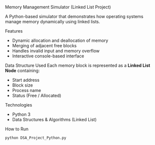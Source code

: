 Memory Management Simulator (Linked List Project)

A Python-based simulator that demonstrates how operating systems manage memory dynamically using linked lists.

Features
- Dynamic allocation and deallocation of memory
- Merging of adjacent free blocks
- Handles invalid input and memory overflow
- Interactive console-based interface

Data Structure Used
Each memory block is represented as a **Linked List Node** containing:
- Start address  
- Block size  
- Process name  
- Status (Free / Allocated)

Technologies
- Python 3
- Data Structures & Algorithms (Linked List)

How to Run
```bash
python DSA_Project_Python.py
